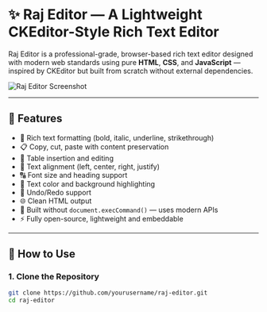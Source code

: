 # ✨ Raj Editor — A Lightweight CKEditor-Style Rich Text Editor

Raj Editor is a professional-grade, browser-based rich text editor designed with modern web standards using pure **HTML**, **CSS**, and **JavaScript** — inspired by CKEditor but built from scratch without external dependencies.

![Raj Editor Screenshot](preview.png)

---

## 🚀 Features

- 📝 Rich text formatting (bold, italic, underline, strikethrough)
- 📋 Copy, cut, paste with content preservation
- 🧾 Table insertion and editing
- 📐 Text alignment (left, center, right, justify)
- 🔠 Font size and heading support
- 🎨 Text color and background highlighting
- 🔄 Undo/Redo support
- 🌐 Clean HTML output
- 🔌 Built without `document.execCommand()` — uses modern APIs
- ⚡ Fully open-source, lightweight and embeddable

---

## 🔧 How to Use

### 1. Clone the Repository

```bash
git clone https://github.com/yourusername/raj-editor.git
cd raj-editor
